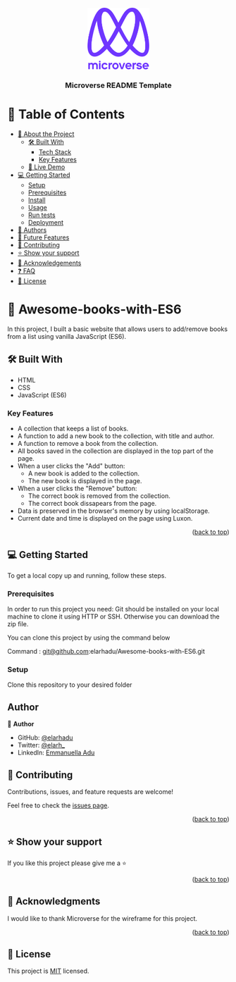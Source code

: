 <a name="readme-top"></a>

<!--
HOW TO USE:
This is an example of how you may give instructions on setting up your project locally.

Modify this file to match your project and remove sections that don't apply.

REQUIRED SECTIONS:
- Table of Contents
- About the Project
  - Built With
  - Live Demo
- Getting Started
- Authors
- Future Features
- Contributing
- Show your support
- Acknowledgements
- License

After you're finished please remove all the comments and instructions!
-->

<div align="center">

  <img src="murple_logo.png" alt="logo" width="140"  height="auto" />
  <br/>

  <h3><b>Microverse README Template</b></h3>

</div>

<!-- TABLE OF CONTENTS -->

# 📗 Table of Contents

- [📖 About the Project](#about-project)
  - [🛠 Built With](#built-with)
    - [Tech Stack](#tech-stack)
    - [Key Features](#key-features)
  - [🚀 Live Demo](#live-demo)
- [💻 Getting Started](#getting-started)
  - [Setup](#setup)
  - [Prerequisites](#prerequisites)
  - [Install](#install)
  - [Usage](#usage)
  - [Run tests](#run-tests)
  - [Deployment](#triangular_flag_on_post-deployment)
- [👥 Authors](#authors)
- [🔭 Future Features](#future-features)
- [🤝 Contributing](#contributing)
- [⭐️ Show your support](#support)
- [🙏 Acknowledgements](#acknowledgements)
- [❓ FAQ](#faq)
- [📝 License](#license)

<!-- PROJECT DESCRIPTION -->

# 📖 Awesome-books-with-ES6 <a name="about-project"></a>

In this project, I built a basic website that allows users to add/remove books from a list using vanilla JavaScript (ES6).

## 🛠 Built With <a name="built-with"></a>

- HTML
- CSS
- JavaScript (ES6)

<!-- Features -->

### Key Features <a name="key-features"></a>

- A collection that keeps a list of books.
- A function to add a new book to the collection, with title and author.
- A function to remove a book from the collection.
- All books saved in the collection are displayed in the top part of the page.
- When a user clicks the "Add" button:
  - A new book is added to the collection.
  - The new book is displayed in the page.
- When a user clicks the "Remove" button:
  - The correct book is removed from the collection.
  - The correct book dissapears from the page.
- Data is preserved in the browser's memory by using localStorage.
- Current date and time is displayed on the page using Luxon.

<p align="right">(<a href="#readme-top">back to top</a>)</p>

<!-- GETTING STARTED -->

## 💻 Getting Started <a name="getting-started"></a>

To get a local copy up and running, follow these steps.

### Prerequisites

In order to run this project you need:
Git should be installed on your local machine to clone it using HTTP or SSH. Otherwise you can download the zip file.

You can clone this project by using the command below

Command : git@github.com:elarhadu/Awesome-books-with-ES6.git

### Setup

Clone this repository to your desired folder

## Author

👤 **Author**

- GitHub: [@elarhadu](https://github.com/elarhadu/)
- Twitter: [@elarh\_](https://twitter.com/elarh_)
- LinkedIn: [Emmanuella Adu](www.linkedin.com/in/emmanuella-adu/)

<!-- CONTRIBUTING -->

## 🤝 Contributing <a name="contributing"></a>

Contributions, issues, and feature requests are welcome!

Feel free to check the [issues page](../../issues/).

<p align="right">(<a href="#readme-top">back to top</a>)</p>

<!-- SUPPORT -->

## ⭐️ Show your support <a name="support"></a>

If you like this project please give me a ⭐️

<p align="right">(<a href="#readme-top">back to top</a>)</p>

<!-- ACKNOWLEDGEMENTS -->

## 🙏 Acknowledgments <a name="acknowledgements"></a>

I would like to thank Microverse for the wireframe for this project.

<p align="right">(<a href="#readme-top">back to top</a>)</p>

<!-- LICENSE -->

## 📝 License <a name="license"></a>

This project is [MIT](./LICENSE) licensed.
